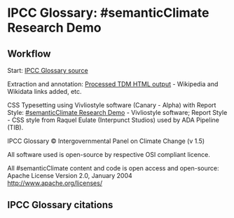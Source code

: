 # IPCC Glossary: #semanticClimate Research Demo

## Workflow

Start: [IPCC Glossary source](https://apps.ipcc.ch/glossary/)

Extraction and annotation: [Processed TDM HTML output](https://github.com/semanticClimate/semanticClimate/blob/main/ipcc/ar6/test/total_glossary/new_total_demo.html) - Wikipedia and Wikidata links added, etc.

CSS Typesetting using Vivliostyle software (Canary - Alpha) with Report Style: [#semanticClimate Research Demo](https://vivliostyle.vercel.app/#src=https://raw.githubusercontent.com/semanticClimate/glossary-demo/main/html/index.html) - Vivliostyle software; Report Style - CSS style from Raquel Eulate (Interpunct Studios) used by ADA Pipeline (TIB).

IPCC Glossary © Intergovernmental Panel on Climate Change (v 1.5)

All software used is open-source by respective OSI compliant licence.

All #semanticClimate content and code is open access and open-source: Apache License Version 2.0, January 2004 http://www.apache.org/licenses/

## IPCC Glossary citations







